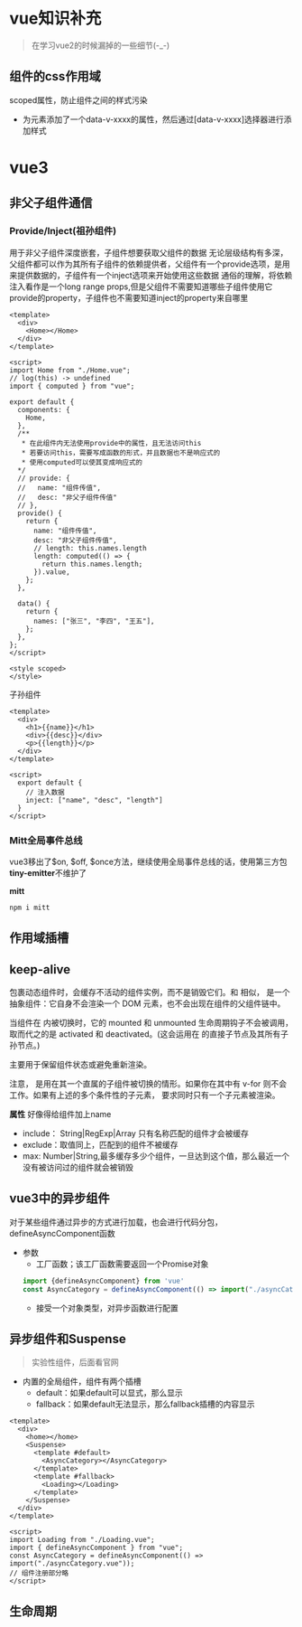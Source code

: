 # vue知识补充
> 在学习vue2的时候漏掉的一些细节(-_-)

## 组件的css作用域
scoped属性，防止组件之间的样式污染
- 为元素添加了一个data-v-xxxx的属性，然后通过[data-v-xxxx]选择器进行添加样式

# vue3

## 非父子组件通信

### Provide/Inject(祖孙组件)
用于非父子组件深度嵌套，子组件想要获取父组件的数据
无论层级结构有多深，父组件都可以作为其所有子组件的依赖提供者，父组件有一个provide选项，是用来提供数据的，子组件有一个inject选项来开始使用这些数据
通俗的理解，将依赖注入看作是一个long range props,但是父组件不需要知道哪些子组件使用它provide的property，子组件也不需要知道inject的property来自哪里

```vue
<template>
  <div>
    <Home></Home>
  </div>
</template>

<script>
import Home from "./Home.vue";
// log(this) -> undefined
import { computed } from "vue";

export default {
  components: {
    Home,
  },
  /**
   * 在此组件内无法使用provide中的属性，且无法访问this
   * 若要访问this，需要写成函数的形式，并且数据也不是响应式的
   * 使用computed可以使其变成响应式的
  */
  // provide: {
  //   name: "组件传值",
  //   desc: "非父子组件传值"
  // },
  provide() {
    return {
      name: "组件传值",
      desc: "非父子组件传值",
      // length: this.names.length
      length: computed(() => {
        return this.names.length;
      }).value,
    };
  },

  data() {
    return {
      names: ["张三", "李四", "王五"],
    };
  },
};
</script>

<style scoped>
</style>
```

子孙组件
```vue
<template>
  <div>
    <h1>{{name}}</h1>
    <div>{{desc}}</div>
    <p>{{length}}</p>
  </div>
</template>

<script>
  export default {
    // 注入数据
    inject: ["name", "desc", "length"]
  }
</script>
```

### Mitt全局事件总线

vue3移出了$on, $off, $once方法，继续使用全局事件总线的话，使用第三方包
**tiny-emitter**不维护了

**mitt**
```js
npm i mitt
```

## 作用域插槽

## keep-alive
<keep-alive> 包裹动态组件时，会缓存不活动的组件实例，而不是销毁它们。和 <transition> 相似，<keep-alive> 是一个抽象组件：它自身不会渲染一个 DOM 元素，也不会出现在组件的父组件链中。

当组件在 <keep-alive> 内被切换时，它的 mounted 和 unmounted 生命周期钩子不会被调用，取而代之的是 activated 和 deactivated。(这会运用在 <keep-alive> 的直接子节点及其所有子孙节点。)

主要用于保留组件状态或避免重新渲染。

注意，<keep-alive> 是用在其一个直属的子组件被切换的情形。如果你在其中有 v-for 则不会工作。如果有上述的多个条件性的子元素，<keep-alive> 要求同时只有一个子元素被渲染。

**属性** 
好像得给组件加上name
- include： String|RegExp|Array
  只有名称匹配的组件才会被缓存
- exclude：取值同上，匹配到的组件不被缓存
- max: Number|String,最多缓存多少个组件，一旦达到这个值，那么最近一个没有被访问过的组件就会被销毁

## vue3中的异步组件
对于某些组件通过异步的方式进行加载，也会进行代码分包，defineAsyncComponent函数
- 参数
  - 工厂函数；该工厂函数需要返回一个Promise对象
  ```js
  import {defineAsyncComponent} from 'vue'
  const AsyncCategory = defineAsyncComponent(() => import("./asyncCategory.vue"))
  ```
  - 接受一个对象类型，对异步函数进行配置

## 异步组件和Suspense
> 实验性组件，后面看官网 

- 内置的全局组件，组件有两个插槽
  - default：如果default可以显式，那么显示
  - fallback：如果default无法显示，那么fallback插槽的内容显示

```vue
<template>
  <div>
    <home></home>
    <Suspense>
      <template #default>
        <AsyncCategory></AsyncCategory>
      </template>
      <template #fallback>
        <Loading></Loading>
      </template>
    </Suspense>
  </div>
</template>

<script>
import Loading from "./Loading.vue";
import { defineAsyncComponent } from "vue";
const AsyncCategory = defineAsyncComponent(() => import("./asyncCategory.vue"));
// 组件注册部分略
</script>
```

## 生命周期
